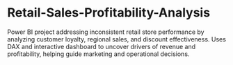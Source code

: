 # Retail-Sales-Profitability-Analysis
Power BI project addressing inconsistent retail store performance by analyzing customer loyalty, regional sales, and discount effectiveness. Uses DAX and interactive dashboard to uncover drivers of revenue and profitability, helping guide marketing and operational decisions.

